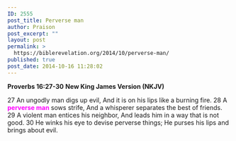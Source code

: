```yaml
---
ID: 2555
post_title: Perverse man
author: Praison
post_excerpt: ""
layout: post
permalink: >
  https://biblerevelation.org/2014/10/perverse-man/
published: true
post_date: 2014-10-16 11:28:02
---
```

<strong>Proverbs 16:27-30</strong>
<strong> New King James Version (NKJV)</strong>

27 An ungodly man digs up evil,
And it is on his lips like a burning fire.
28 A <span style="color: #ff00ff;"><strong>perverse man</strong></span> sows strife,
And a whisperer separates the best of friends.
29 A violent man entices his neighbor,
And leads him in a way that is not good.
30 He winks his eye to devise perverse things;
He purses his lips and brings about evil.